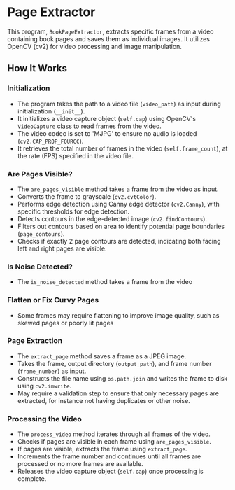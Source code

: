 # Page Extractor

This program, `BookPageExtractor`, extracts specific frames from a video containing book pages and saves them as individual images. It utilizes OpenCV (cv2) for video processing and image manipulation.

## How It Works

### Initialization

- The program takes the path to a video file (`video_path`) as input during initialization (`__init__`).
- It initializes a video capture object (`self.cap`) using OpenCV's `VideoCapture` class to read frames from the video.
- The video codec is set to 'MJPG' to ensure no audio is loaded (`cv2.CAP_PROP_FOURCC`).
- It retrieves the total number of frames in the video (`self.frame_count`), at the rate (FPS) specified in the video file.

### Are Pages Visible?

- The `are_pages_visible` method takes a frame from the video as input.
- Converts the frame to grayscale (`cv2.cvtColor`).
- Performs edge detection using Canny edge detector (`cv2.Canny`), with specific thresholds for edge detection.
- Detects contours in the edge-detected image (`cv2.findContours`).
- Filters out contours based on area to identify potential page boundaries (`page_contours`).
- Checks if exactly 2 page contours are detected, indicating both facing left and right pages are visible.

### Is Noise Detected?
- The `is_noise_detected` method takes a frame from the video

### Flatten or Fix Curvy Pages
- Some frames may require flattening to improve image quality, such as skewed pages or poorly lit pages

### Page Extraction

- The `extract_page` method saves a frame as a JPEG image.
- Takes the frame, output directory (`output_path`), and frame number (`frame_number`) as input.
- Constructs the file name using `os.path.join` and writes the frame to disk using `cv2.imwrite`.
- May require a validation step to ensure that only necessary pages are extracted, for instance not having duplicates or other noise.

### Processing the Video

- The `process_video` method iterates through all frames of the video.
- Checks if pages are visible in each frame using `are_pages_visible`.
- If pages are visible, extracts the frame using `extract_page`.
- Increments the frame number and continues until all frames are processed or no more frames are available.
- Releases the video capture object (`self.cap`) once processing is complete.

